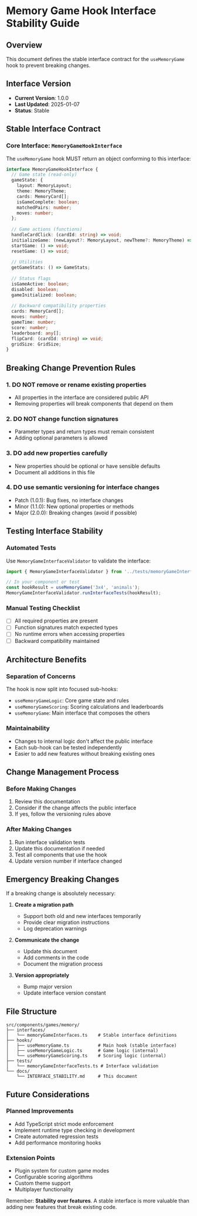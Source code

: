 
# Memory Game Hook Interface Stability Guide

## Overview
This document defines the stable interface contract for the `useMemoryGame` hook to prevent breaking changes.

## Interface Version
- **Current Version**: 1.0.0
- **Last Updated**: 2025-01-07
- **Status**: Stable

## Stable Interface Contract

### Core Interface: `MemoryGameHookInterface`

The `useMemoryGame` hook MUST return an object conforming to this interface:

```typescript
interface MemoryGameHookInterface {
  // Game state (read-only)
  gameState: {
    layout: MemoryLayout;
    theme: MemoryTheme;
    cards: MemoryCard[];
    isGameComplete: boolean;
    matchedPairs: number;
    moves: number;
  };
  
  // Game actions (functions)
  handleCardClick: (cardId: string) => void;
  initializeGame: (newLayout?: MemoryLayout, newTheme?: MemoryTheme) => void;
  startGame: () => void;
  resetGame: () => void;
  
  // Utilities
  getGameStats: () => GameStats;
  
  // Status flags
  isGameActive: boolean;
  disabled: boolean;
  gameInitialized: boolean;
  
  // Backward compatibility properties
  cards: MemoryCard[];
  moves: number;
  gameTime: number;
  score: number;
  leaderboard: any[];
  flipCard: (cardId: string) => void;
  gridSize: GridSize;
}
```

## Breaking Change Prevention Rules

### 1. **DO NOT** remove or rename existing properties
- All properties in the interface are considered public API
- Removing properties will break components that depend on them

### 2. **DO NOT** change function signatures
- Parameter types and return types must remain consistent
- Adding optional parameters is allowed

### 3. **DO** add new properties carefully
- New properties should be optional or have sensible defaults
- Document all additions in this file

### 4. **DO** use semantic versioning for interface changes
- Patch (1.0.1): Bug fixes, no interface changes
- Minor (1.1.0): New optional properties or methods
- Major (2.0.0): Breaking changes (avoid if possible)

## Testing Interface Stability

### Automated Tests
Use `MemoryGameInterfaceValidator` to validate the interface:

```typescript
import { MemoryGameInterfaceValidator } from '../tests/memoryGameInterfaceTests';

// In your component or test
const hookResult = useMemoryGame('3x4', 'animals');
MemoryGameInterfaceValidator.runInterfaceTests(hookResult);
```

### Manual Testing Checklist
- [ ] All required properties are present
- [ ] Function signatures match expected types
- [ ] No runtime errors when accessing properties
- [ ] Backward compatibility maintained

## Architecture Benefits

### Separation of Concerns
The hook is now split into focused sub-hooks:
- `useMemoryGameLogic`: Core game state and rules
- `useMemoryGameScoring`: Scoring calculations and leaderboards
- `useMemoryGame`: Main interface that composes the others

### Maintainability
- Changes to internal logic don't affect the public interface
- Each sub-hook can be tested independently
- Easier to add new features without breaking existing ones

## Change Management Process

### Before Making Changes
1. Review this documentation
2. Consider if the change affects the public interface
3. If yes, follow the versioning rules above

### After Making Changes
1. Run interface validation tests
2. Update this documentation if needed
3. Test all components that use the hook
4. Update version number if interface changed

## Emergency Breaking Changes

If a breaking change is absolutely necessary:

1. **Create a migration path**
   - Support both old and new interfaces temporarily
   - Provide clear migration instructions
   - Log deprecation warnings

2. **Communicate the change**
   - Update this document
   - Add comments in the code
   - Document the migration process

3. **Version appropriately**
   - Bump major version
   - Update interface version constant

## File Structure

```
src/components/games/memory/
├── interfaces/
│   └── memoryGameInterfaces.ts    # Stable interface definitions
├── hooks/
│   ├── useMemoryGame.ts           # Main hook (stable interface)
│   ├── useMemoryGameLogic.ts      # Game logic (internal)
│   └── useMemoryGameScoring.ts    # Scoring logic (internal)
├── tests/
│   └── memoryGameInterfaceTests.ts # Interface validation
└── docs/
    └── INTERFACE_STABILITY.md     # This document
```

## Future Considerations

### Planned Improvements
- Add TypeScript strict mode enforcement
- Implement runtime type checking in development
- Create automated regression tests
- Add performance monitoring hooks

### Extension Points
- Plugin system for custom game modes
- Configurable scoring algorithms
- Custom theme support
- Multiplayer functionality

Remember: **Stability over features**. A stable interface is more valuable than adding new features that break existing code.
